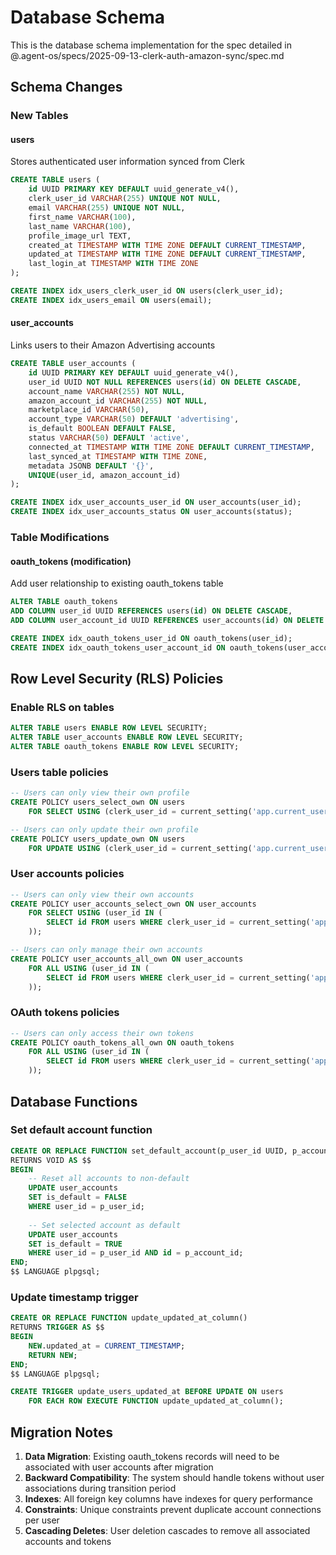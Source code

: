 # Database Schema

This is the database schema implementation for the spec detailed in @.agent-os/specs/2025-09-13-clerk-auth-amazon-sync/spec.md

## Schema Changes

### New Tables

#### users
Stores authenticated user information synced from Clerk
```sql
CREATE TABLE users (
    id UUID PRIMARY KEY DEFAULT uuid_generate_v4(),
    clerk_user_id VARCHAR(255) UNIQUE NOT NULL,
    email VARCHAR(255) UNIQUE NOT NULL,
    first_name VARCHAR(100),
    last_name VARCHAR(100),
    profile_image_url TEXT,
    created_at TIMESTAMP WITH TIME ZONE DEFAULT CURRENT_TIMESTAMP,
    updated_at TIMESTAMP WITH TIME ZONE DEFAULT CURRENT_TIMESTAMP,
    last_login_at TIMESTAMP WITH TIME ZONE
);

CREATE INDEX idx_users_clerk_user_id ON users(clerk_user_id);
CREATE INDEX idx_users_email ON users(email);
```

#### user_accounts
Links users to their Amazon Advertising accounts
```sql
CREATE TABLE user_accounts (
    id UUID PRIMARY KEY DEFAULT uuid_generate_v4(),
    user_id UUID NOT NULL REFERENCES users(id) ON DELETE CASCADE,
    account_name VARCHAR(255) NOT NULL,
    amazon_account_id VARCHAR(255) NOT NULL,
    marketplace_id VARCHAR(50),
    account_type VARCHAR(50) DEFAULT 'advertising',
    is_default BOOLEAN DEFAULT FALSE,
    status VARCHAR(50) DEFAULT 'active',
    connected_at TIMESTAMP WITH TIME ZONE DEFAULT CURRENT_TIMESTAMP,
    last_synced_at TIMESTAMP WITH TIME ZONE,
    metadata JSONB DEFAULT '{}',
    UNIQUE(user_id, amazon_account_id)
);

CREATE INDEX idx_user_accounts_user_id ON user_accounts(user_id);
CREATE INDEX idx_user_accounts_status ON user_accounts(status);
```

### Table Modifications

#### oauth_tokens (modification)
Add user relationship to existing oauth_tokens table
```sql
ALTER TABLE oauth_tokens 
ADD COLUMN user_id UUID REFERENCES users(id) ON DELETE CASCADE,
ADD COLUMN user_account_id UUID REFERENCES user_accounts(id) ON DELETE CASCADE;

CREATE INDEX idx_oauth_tokens_user_id ON oauth_tokens(user_id);
CREATE INDEX idx_oauth_tokens_user_account_id ON oauth_tokens(user_account_id);
```

## Row Level Security (RLS) Policies

### Enable RLS on tables
```sql
ALTER TABLE users ENABLE ROW LEVEL SECURITY;
ALTER TABLE user_accounts ENABLE ROW LEVEL SECURITY;
ALTER TABLE oauth_tokens ENABLE ROW LEVEL SECURITY;
```

### Users table policies
```sql
-- Users can only view their own profile
CREATE POLICY users_select_own ON users
    FOR SELECT USING (clerk_user_id = current_setting('app.current_user_id'));

-- Users can only update their own profile
CREATE POLICY users_update_own ON users
    FOR UPDATE USING (clerk_user_id = current_setting('app.current_user_id'));
```

### User accounts policies
```sql
-- Users can only view their own accounts
CREATE POLICY user_accounts_select_own ON user_accounts
    FOR SELECT USING (user_id IN (
        SELECT id FROM users WHERE clerk_user_id = current_setting('app.current_user_id')
    ));

-- Users can only manage their own accounts
CREATE POLICY user_accounts_all_own ON user_accounts
    FOR ALL USING (user_id IN (
        SELECT id FROM users WHERE clerk_user_id = current_setting('app.current_user_id')
    ));
```

### OAuth tokens policies
```sql
-- Users can only access their own tokens
CREATE POLICY oauth_tokens_all_own ON oauth_tokens
    FOR ALL USING (user_id IN (
        SELECT id FROM users WHERE clerk_user_id = current_setting('app.current_user_id')
    ));
```

## Database Functions

### Set default account function
```sql
CREATE OR REPLACE FUNCTION set_default_account(p_user_id UUID, p_account_id UUID)
RETURNS VOID AS $$
BEGIN
    -- Reset all accounts to non-default
    UPDATE user_accounts 
    SET is_default = FALSE 
    WHERE user_id = p_user_id;
    
    -- Set selected account as default
    UPDATE user_accounts 
    SET is_default = TRUE 
    WHERE user_id = p_user_id AND id = p_account_id;
END;
$$ LANGUAGE plpgsql;
```

### Update timestamp trigger
```sql
CREATE OR REPLACE FUNCTION update_updated_at_column()
RETURNS TRIGGER AS $$
BEGIN
    NEW.updated_at = CURRENT_TIMESTAMP;
    RETURN NEW;
END;
$$ LANGUAGE plpgsql;

CREATE TRIGGER update_users_updated_at BEFORE UPDATE ON users
    FOR EACH ROW EXECUTE FUNCTION update_updated_at_column();
```

## Migration Notes

1. **Data Migration**: Existing oauth_tokens records will need to be associated with user accounts after migration
2. **Backward Compatibility**: The system should handle tokens without user associations during transition period
3. **Indexes**: All foreign key columns have indexes for query performance
4. **Constraints**: Unique constraints prevent duplicate account connections per user
5. **Cascading Deletes**: User deletion cascades to remove all associated accounts and tokens